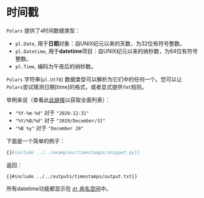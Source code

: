 # 时间戳

`Polars` 提供了`4`时间数据类型：

- `pl.Date`, 用于**日期**对象：自UNIX纪元以来的天数，为32位有符号整数。
- `pl.Datetime`, 用于**datetime**项目：自UNIX纪元以来的纳秒数，为64位有符号整数。
- `pl.Time`, 编码为午夜后的纳秒数。

`Polars` 字符串(`pl.Utf8`) 数据类型可以解析为它们中的任何一个。您可以让`Polars`尝试猜测日期\[time\]的格式，或者显式提供`fmt`规则。

举例来说（查看此[此链接](https://strftime.org/)以获取全面列表）：

- `"%Y-%m-%d"` 对于 `"2020-12-31"`
- `"%Y/%B/%d"` 对于 `"2020/December/31"`
- `"%B %y"` 对于 `"December 20"`

下面是一个简单的例子：

```python
{{#include ../../examples/timestamps/snippet.py}}
```

返回：

```text
{{#include ../../outputs/timestamps/output.txt}}
```

所有datetime功能都显示在 [`dt` 命名空间](POLARS_PY_REF_GUIDE/series.html#timeseries)中。
